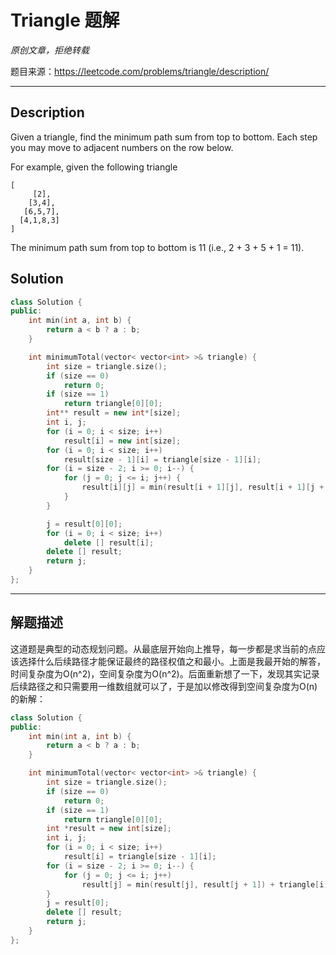 # Triangle 题解

*原创文章，拒绝转载*

题目来源：https://leetcode.com/problems/triangle/description/

------

## Description

Given a triangle, find the minimum path sum from top to bottom. Each step you may move to adjacent numbers on the row below.

For example, given the following triangle
```
[
     [2],
    [3,4],
   [6,5,7],
  [4,1,8,3]
]
```
The minimum path sum from top to bottom is 11 (i.e., 2 + 3 + 5 + 1 = 11).


## Solution
```cpp
class Solution {
public:
    int min(int a, int b) {
        return a < b ? a : b;
    }

    int minimumTotal(vector< vector<int> >& triangle) {
        int size = triangle.size();
        if (size == 0)
            return 0;
        if (size == 1)
            return triangle[0][0];
        int** result = new int*[size];
        int i, j;
        for (i = 0; i < size; i++)
            result[i] = new int[size];
        for (i = 0; i < size; i++)
            result[size - 1][i] = triangle[size - 1][i];
        for (i = size - 2; i >= 0; i--) {
            for (j = 0; j <= i; j++) {
                result[i][j] = min(result[i + 1][j], result[i + 1][j + 1]) + triangle[i][j];
            }
        }

        j = result[0][0];
        for (i = 0; i < size; i++)
            delete [] result[i];
        delete [] result;
        return j;
    }
};
```

------

## 解题描述

这道题是典型的动态规划问题。从最底层开始向上推导，每一步都是求当前的点应该选择什么后续路径才能保证最终的路径权值之和最小。上面是我最开始的解答，时间复杂度为O(n^2)，空间复杂度为O(n^2)。后面重新想了一下，发现其实记录后续路径之和只需要用一维数组就可以了，于是加以修改得到空间复杂度为O(n)的新解：

```cpp
class Solution {
public:
    int min(int a, int b) {
        return a < b ? a : b;
    }

    int minimumTotal(vector< vector<int> >& triangle) {
        int size = triangle.size();
        if (size == 0)
            return 0;
        if (size == 1)
            return triangle[0][0];
        int *result = new int[size];
        int i, j;
        for (i = 0; i < size; i++)
            result[i] = triangle[size - 1][i];
        for (i = size - 2; i >= 0; i--) {
            for (j = 0; j <= i; j++)
                result[j] = min(result[j], result[j + 1]) + triangle[i][j];
        }
        j = result[0];
        delete [] result;
        return j;
    }
};
```
